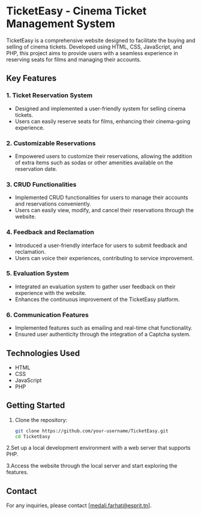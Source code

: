 # TicketEasy - Cinema Ticket Management System

TicketEasy is a comprehensive website designed to facilitate the buying and selling of cinema tickets. Developed using HTML, CSS, JavaScript, and PHP, this project aims to provide users with a seamless experience in reserving seats for films and managing their accounts.

## Key Features

### 1. Ticket Reservation System
- Designed and implemented a user-friendly system for selling cinema tickets.
- Users can easily reserve seats for films, enhancing their cinema-going experience.

### 2. Customizable Reservations
- Empowered users to customize their reservations, allowing the addition of extra items such as sodas or other amenities available on the reservation date.

### 3. CRUD Functionalities
- Implemented CRUD functionalities for users to manage their accounts and reservations conveniently.
- Users can easily view, modify, and cancel their reservations through the website.

### 4. Feedback and Reclamation
- Introduced a user-friendly interface for users to submit feedback and reclamation.
- Users can voice their experiences, contributing to service improvement.

### 5. Evaluation System
- Integrated an evaluation system to gather user feedback on their experience with the website.
- Enhances the continuous improvement of the TicketEasy platform.

### 6. Communication Features
- Implemented features such as emailing and real-time chat functionality.
- Ensured user authenticity through the integration of a Captcha system.

## Technologies Used
- HTML
- CSS
- JavaScript
- PHP

## Getting Started

1. Clone the repository:
   ```bash
   git clone https://github.com/your-username/TicketEasy.git
   cd TicketEasy

2.Set up a local development environment with a web server that supports PHP.

3.Access the website through the local server and start exploring the features.




## Contact
For any inquiries, please contact [medali.farhat@esprit.tn].

